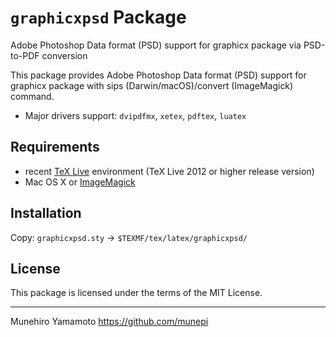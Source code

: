 # `graphicxpsd` Package

Adobe Photoshop Data format (PSD) support for graphicx package via PSD-to-PDF conversion

This package provides Adobe Photoshop Data format (PSD) support for graphicx package
with sips (Darwin/macOS)/convert (ImageMagick) command. 

 * Major drivers support: `dvipdfmx`, `xetex`, `pdftex`, `luatex`


## Requirements

 * recent [TeX Live](https://www.tug.org/texlive/) environment
   (TeX Live 2012 or higher release version)
 * Mac OS X or [ImageMagick](https://www.imagemagick.org/)


## Installation

Copy: `graphicxpsd.sty` -> `$TEXMF/tex/latex/graphicxpsd/`


## License

This package is licensed under the terms of the MIT License.


--------------------

Munehiro Yamamoto
https://github.com/munepi
